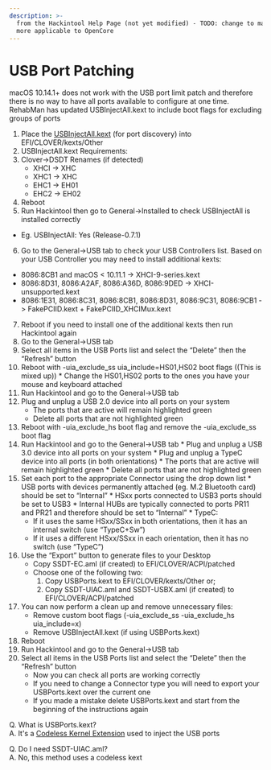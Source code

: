 ```yaml
---
description: >-
  from the Hackintool Help Page (not yet modified) - TODO: change to make it
  more applicable to OpenCore
---
```


# USB Port Patching

macOS 10.14.1+ does not work with the USB port limit patch and therefore there is no way to have all ports available to configure at one time. RehabMan has updated USBInjectAll.kext to include boot flags for excluding groups of ports

1. Place the [USBInjectAll.kext](https://bitbucket.org/RehabMan/os-x-usb-inject-all/downloads/) \(for port discovery\) into EFI/CLOVER/kexts/Other
2. USBInjectAll.kext Requirements:
3. Clover-&gt;DSDT Renames \(if detected\)
   * XHCI -&gt; XHC
   * XHC1 -&gt; XHC
   * EHC1 -&gt; EH01
   * EHC2 -&gt; EH02
4.  Reboot
5.  Run Hackintool then go to General-&gt;Installed to check USBInjectAll is installed correctly
   * Eg. USBInjectAll: Yes \(Release-0.7.1\)
6.  Go to the General-&gt;USB tab to check your USB Controllers list. Based on your USB Controller you may need to install additional kexts:
   * 8086:8CB1 and macOS &lt; 10.11.1 -&gt; XHCI-9-series.kext
   * 8086:8D31, 8086:A2AF, 8086:A36D, 8086:9DED -&gt; XHCI-unsupported.kext
   * 8086:1E31, 8086:8C31, 8086:8CB1, 8086:8D31, 8086:9C31, 8086:9CB1 -&gt; FakePCIID.kext + FakePCIID\_XHCIMux.kext
7.  Reboot if you need to install one of the additional kexts then run Hackintool again
8.  Go to the General-&gt;USB tab
9.  Select all items in the USB Ports list and select the “Delete” then the “Refresh” button
10.  Reboot with -uia\_exclude\_ss uia\_include=HS01,HS02 boot flags \(\(This is mixed up\)\)
    * Change the HS01,HS02 ports to the ones you have your mouse and keyboard attached
11.  Run Hackintool and go to the General-&gt;USB tab
12. Plug and unplug a USB 2.0 device into all ports on your system
    * The ports that are active will remain highlighted green
    *  Delete all ports that are not highlighted green
13.  Reboot with -uia\_exclude\_hs boot flag and remove the -uia\_exclude\_ss boot flag
14.  Run Hackintool and go to the General-&gt;USB tab
    * Plug and unplug a USB 3.0 device into all ports on your system
    * Plug and unplug a TypeC device into all ports \(in both orientations\)
    * The ports that are active will remain highlighted green
    *  Delete all ports that are not highlighted green
15.  Set each port to the appropriate Connector using the drop down list
    * USB ports with devices permanently attached \(eg. M.2 Bluetooth card\) should be set to “Internal”
    * HSxx ports connected to USB3 ports should be set to USB3
    * Internal HUBs are typically connected to ports PR11 and PR21 and therefore should be set to “Internal”
    * TypeC:
      * If it uses the same HSxx/SSxx in both orientations, then it has an internal switch \(use “TypeC+Sw”\)
      * If it uses a different HSxx/SSxx in each orientation, then it has no switch \(use “TypeC”\)
16. Use the “Export” button to generate files to your Desktop
    * Copy SSDT-EC.aml \(if created\) to EFI/CLOVER/ACPI/patched
    * Choose one of the following two:
      1. Copy USBPorts.kext to EFI/CLOVER/kexts/Other or;
      2. Copy SSDT-UIAC.aml and SSDT-USBX.aml \(if created\) to EFI/CLOVER/ACPI/patched
17. You can now perform a clean up and remove unnecessary files:
    * Remove custom boot flags \(-uia\_exclude\_ss -uia\_exclude\_hs uia\_include=x\)
    * Remove USBInjectAll.kext \(if using USBPorts.kext\)
18. Reboot
19. Run Hackintool and go to the General-&gt;USB tab
20. Select all items in the USB Ports list and select the “Delete” then the “Refresh” button
    * Now you can check all ports are working correctly
    * If you need to change a Connector type you will need to export your USBPorts.kext over the current one
    * If you made a mistake delete USBPorts.kext and start from the beginning of the instructions again

Q. What is USBPorts.kext?  
A. It's a [Codeless Kernel Extension](https://developer.apple.com/library/archive/documentation/Darwin/Conceptual/KEXTConcept/KEXTConceptAnatomy/kext_anatomy.html) used to inject the USB ports

Q. Do I need SSDT-UIAC.aml?  
A. No, this method uses a codeless kext

